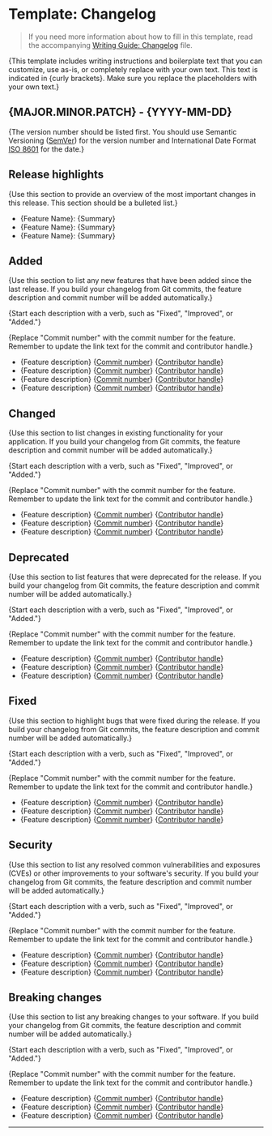# Template: Changelog

>If you need more information about how to fill in this template, read the accompanying [Writing Guide: Changelog](./guide_changelog.md) file.

{This template includes writing instructions and boilerplate text that you can customize, use as-is, or completely replace with your own text. This text is indicated in {curly brackets}. Make sure you replace the placeholders with your own text.}

## {MAJOR.MINOR.PATCH} - {YYYY-MM-DD}

{The version number should be listed first. You should use Semantic Versioning ([SemVer](https://semver.org/)) for the version number and International Date Format [ISO 8601](https://www.iso.org/iso-8601-date-and-time-format.html) for the date.}

## Release highlights

{Use this section to provide an overview of the most important changes in this release. This section should be a bulleted list.}

* {Feature Name}: {Summary}
* {Feature Name}: {Summary}
* {Feature Name}: {Summary}

## Added

{Use this section to list any new features that have been added since the last release. If you build your changelog from Git commits, the feature description and commit number will be added automatically.}

{Start each description with a verb, such as "Fixed", "Improved", or "Added."}

{Replace "Commit number" with the commit number for the feature. Remember to update the link text for the commit and contributor handle.}

* {Feature description} {[Commit number](https://www.github.com)} {[Contributor handle](https://www.github.com/username)}
* {Feature description} {[Commit number](https://www.github.com)} {[Contributor handle](https://www.github.com/username)}
* {Feature description} {[Commit number](https://www.github.com)} {[Contributor handle](https://www.github.com/username)}
* {Feature description} {[Commit number](https://www.github.com)} {[Contributor handle](https://www.github.com/username)}

## Changed

{Use this section to list changes in existing functionality for your application. If you build your changelog from Git commits, the feature description and commit number will be added automatically.}

{Start each description with a verb, such as "Fixed", "Improved", or "Added."}

{Replace "Commit number" with the commit number for the feature. Remember to update the link text for the commit and contributor handle.}

* {Feature description} {[Commit number](https://www.github.com)} {[Contributor handle](https://www.github.com/username)}
* {Feature description} {[Commit number](https://www.github.com)} {[Contributor handle](https://www.github.com/username)}
* {Feature description} {[Commit number](https://www.github.com)} {[Contributor handle](https://www.github.com/username)}

## Deprecated

{Use this section to list features that were deprecated for the release. If you build your changelog from Git commits, the feature description and commit number will be added automatically.}

{Start each description with a verb, such as "Fixed", "Improved", or "Added."}

{Replace "Commit number" with the commit number for the feature. Remember to update the link text for the commit and contributor handle.}

* {Feature description} {[Commit number](https://www.github.com)} {[Contributor handle](https://www.github.com/username)}
* {Feature description} {[Commit number](https://www.github.com)} {[Contributor handle](https://www.github.com/username)}
* {Feature description} {[Commit number](https://www.github.com)} {[Contributor handle](https://www.github.com/username)}

## Fixed

{Use this section to highlight bugs that were fixed during the release. If you build your changelog from Git commits, the feature description and commit number will be added automatically.}

{Start each description with a verb, such as "Fixed", "Improved", or "Added."}

{Replace "Commit number" with the commit number for the feature. Remember to update the link text for the commit and contributor handle.}

* {Feature description} {[Commit number](https://www.github.com)} {[Contributor handle](https://www.github.com/username)}
* {Feature description} {[Commit number](https://www.github.com)} {[Contributor handle](https://www.github.com/username)}
* {Feature description} {[Commit number](https://www.github.com)} {[Contributor handle](https://www.github.com/username)}

## Security

{Use this section to list any resolved common vulnerabilities and exposures (CVEs) or other improvements to your software's security. If you build your changelog from Git commits, the feature description and commit number will be added automatically.}

{Start each description with a verb, such as "Fixed", "Improved", or "Added."}

{Replace "Commit number" with the commit number for the feature. Remember to update the link text for the commit and contributor handle.}

* {Feature description} {[Commit number](https://www.github.com)} {[Contributor handle](https://www.github.com/username)}
* {Feature description} {[Commit number](https://www.github.com)} {[Contributor handle](https://www.github.com/username)}
* {Feature description} {[Commit number](https://www.github.com)} {[Contributor handle](https://www.github.com/username)}

## Breaking changes

{Use this section to list any breaking changes to your software. If you build your changelog from Git commits, the feature description and commit number will be added automatically.}

{Start each description with a verb, such as "Fixed", "Improved", or "Added."}

{Replace "Commit number" with the commit number for the feature. Remember to update the link text for the commit and contributor handle.}

* {Feature description} {[Commit number](https://www.github.com)} {[Contributor handle](https://www.github.com/username)}
* {Feature description} {[Commit number](https://www.github.com)} {[Contributor handle](https://www.github.com/username)}
* {Feature description} {[Commit number](https://www.github.com)} {[Contributor handle](https://www.github.com/username)}

---
